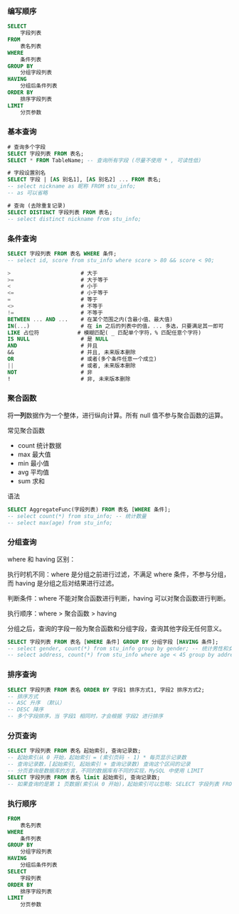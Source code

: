 ### 编写顺序

```sql
SELECT
    字段列表
FROM
    表名列表
WHERE
    条件列表
GROUP BY
    分组字段列表
HAVING
    分组后条件列表
ORDER BY
    排序字段列表
LIMIT
    分页参数
```

### 基本查询

```sql
# 查询多个字段
SELECT 字段列表 FROM 表名;
SELECT * FROM TableName; -- 查询所有字段 (尽量不使用 * , 可读性低)

# 字段设置别名
SELECT 字段 | [AS 别名1], [AS 别名2] ... FROM 表名;
-- select nickname as 昵称 FROM stu_info;
-- as 可以省略

# 查询 (去除重复记录)
SELECT DISTINCT 字段列表 FROM 表名;
-- select distinct nickname from stu_info;
```

### 条件查询

```sql
SELECT 字段列表 FROM 表名 WHERE 条件;
-- select id, score from stu_info where score > 80 && score < 90;
```

```sql
>                      # 大于
>=                     # 大于等于
<                      # 小于
<=                     # 小于等于
=                      # 等于
<>                     # 不等于
!=                     # 不等于
BETWEEN ... AND ...    # 在某个范围之内(含最小值、最大值)
IN(...)                # 在 in 之后的列表中的值，... 多选，只要满足其一即可
LIKE 占位符            # 模糊匹配( _ 匹配单个字符，% 匹配任意个字符)
IS NULL                # 是 NULL
AND                    # 并且
&&                     # 并且, 未来版本删除
OR                     # 或者(多个条件任意一个成立)
||                     # 或者, 未来版本删除
NOT                    # 非
!                      # 非, 未来版本删除
```

### 聚合函数

将**一列**数据作为一个整体，进行纵向计算。所有 null 值不参与聚合函数的运算。

常见聚合函数

- count 统计数据
- max 最大值
- min 最小值
- avg 平均值
- sum 求和

语法

```sql
SELECT AggregateFunc(字段列表) FROM 表名 [WHERE 条件];
-- select count(*) from stu_info; -- 统计数量
-- select max(age) from stu_info; 
```

### 分组查询

where 和 having 区别：

执行时机不同：where 是分组之前进行过滤，不满足 where 条件，不参与分组，而 having 是分组之后对结果进行过滤。

判断条件：where 不能对聚合函数进行判断，having 可以对聚合函数进行判断。

执行顺序：where > 聚合函数 > having

分组之后，查询的字段一般为聚合函数和分组字段，查询其他字段无任何意义。 

```sql
SELECT 字段列表 FROM 表名 [WHERE 条件] GROUP BY 分组字段 [HAVING 条件];
-- select gender, count(*) from stu_info group by gender; -- 统计男性和女性各又多少人
-- select address, count(*) from stu_info where age < 45 group by address having count(*) >= 3;
```

### 排序查询

```sql
SELECT 字段列表 FROM 表名 ORDER BY 字段1 排序方式1, 字段2 排序方式2;
-- 排序方式
-- ASC 升序 （默认）
-- DESC 降序
-- 多个字段排序，当 字段1 相同时，才会根据 字段2 进行排序
```

### 分页查询

```sql
SELECT 字段列表 FROM 表名 起始索引, 查询记录数;
-- 起始索引从 0 开始，起始索引 = (索引页码 - 1) * 每页显示记录数
-- 查询记录数，[起始索引, 起始索引 + 查询记录数) 查询这个区间的记录
-- 分页查询是数据库的方言，不同的数据库有不同的实现，MySQL 中使用 LIMIT
SELECT 字段列表 FROM 表名 limit 起始索引, 查询记录数;
-- 如果查询的是第 1 页数据(索引从 0 开始)，起始索引可以忽略: SELECT 字段列表 FROM 表名 查询记录数;
```

### 执行顺序

```sql
FROM
    表名列表
WHERE
    条件列表
GROUP BY
    分组字段列表
HAVING
    分组后条件列表
SELECT
    字段列表
ORDER BY
    排序字段列表
LIMIT
    分页参数
```
